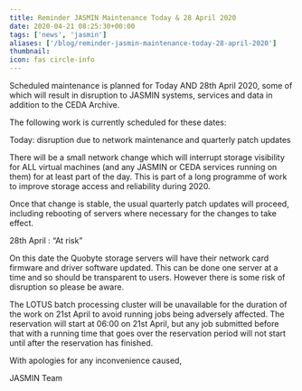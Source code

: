 ```yaml
---
title: Reminder JASMIN Maintenance Today & 28 April 2020
date: 2020-04-21 08:25:30+00:00
tags: ['news', 'jasmin']
aliases: ['/blog/reminder-jasmin-maintenance-today-28-april-2020']
thumbnail: 
icon: fas circle-info
---
```


Scheduled maintenance is planned for Today AND 28th April 2020, some of which will result in disruption to JASMIN systems, services and data in addition to the CEDA Archive.


The following work is currently scheduled for these dates:


Today: disruption due to network maintenance and quarterly patch updates


There will be a small network change which will interrupt storage visibility for ALL virtual machines (and any JASMIN or CEDA services running on them) for at least part of the day. This is part of a long programme of work to improve storage access and reliability during 2020.


Once that change is stable, the usual quarterly patch updates will proceed, including rebooting of servers where necessary for the changes to take effect.


28th April : “At risk”


On this date the Quobyte storage servers will have their network card firmware and driver software updated. This can be done one server at a time and so should be transparent to users. However there is some risk of disruption so please be aware.


The LOTUS batch processing cluster will be unavailable for the duration of the work on 21st April to avoid running jobs being adversely affected. The reservation will start at 06:00 on 21st April, but any job submitted before that with a running time that goes over the reservation period will not start until after the reservation has finished.


With apologies for any inconvenience caused,


JASMIN Team


